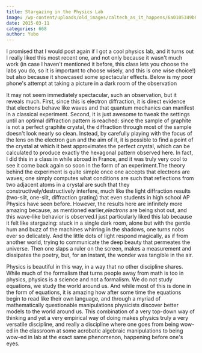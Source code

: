 ```yaml
---
title: Stargazing in the Physics Lab
image: /wp-content/uploads/old_images/caltech_as_it_happens/6a0105349b8251970b01b7c754be86970b.jpg
date: 2015-03-11
categories: 668
author: Yubo
---
```



I promised that I would post again if I got a cool physics lab, and it turns out I really liked this most recent one, and not only because it wasn't much work (in case I haven't mentioned it before, this class lets you choose the labs you do, so it is important to choose wisely, and this is one wise choice!) but also because it showcased some spectacular effects. Below is my poor phone's attempt at taking a picture in a dark room of the observation

It may not seem immediately spectacular, such an observation, but it reveals much. First, since this is electron diffraction, it is direct evidence that electrons behave like waves and that quantum mechanics can manifest in a classical experiment. Second, it is just awesome to tweak the settings until an optimal diffraction pattern is reached: since the sample of graphite is not a perfect graphite crystal, the diffraction through most of the sample doesn't look nearly so clean. Instead, by carefully playing with the focus of the lens on the electron gun and the aim of it, it is possible to find a point of the crystal at which it best approximates the perfect crystal, which can be calculated to produce exactly the hexagonal pattern observed here. In fact, I did this in a class in while abroad in France, and it was truly very cool to see it come back again so soon in the form of an experiment.The theory behind the experiment is quite simple once one accepts that electrons are waves; one simply computes what conditions are such that reflections from two adjacent atoms in a crystal are such that they constructively/destructively interfere, much like the light diffraction results (two-slit, one-slit, diffraction grating) that even students in high school AP Physics have seen before. However, the results here are infinitely more amazing because, as mentioned earlier,*electrons* are being shot out, and this wave-like behavior is observed.I just particularly liked this lab because it felt like stargazing: stuck in a single dark room, alone but with the gentle hum and buzz of the machines whirring in the shadows, one turns nobs ever so delicately. And the little dots of light respond magically, as if from another world, trying to communicate the deep beauty that permeates the universe. Then one slaps a ruler on the screen, makes a measurement and dissipates the poetry, but, for an instant, the wonder was tangible in the air.

Physics is beautiful in this way, in a way that no other discipline shares. While much of the formalism that turns people away from math is too in physics, physics is a science and not a formalism. We do not study equations, we study the world around us. And while most of this is done in the form of equations, it is amazing how after some time the equations begin to read like their own language, and through a myriad of mathematically questionable manipulations physicists discover better models to the world around us. This combination of a very top-down way of thinking and yet a very empirical way of doing makes physics truly a very versatile discipline, and really a discipline where one goes from being wow-ed in the classroom at some acrobatic algebraic manipulations to being wow-ed in lab at the exact same phenomenon, happening before one's eyes.

